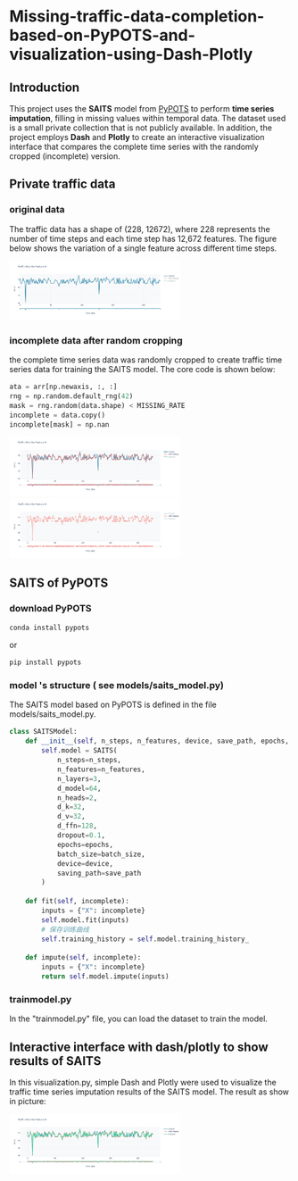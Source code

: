 # Missing-traffic-data-completion-based-on-PyPOTS-and-visualization-using-Dash-Plotly



## Introduction

This project uses the **SAITS** model from [PyPOTS](https://github.com/WenjieDu/PyPOTS) to perform **time series imputation**, filling in missing values within temporal data. The dataset used is a small private collection that is not publicly available. In addition, the project employs **Dash** and **Plotly** to create an interactive visualization interface that compares the complete time series with the randomly cropped (incomplete) version.

## Private traffic data

### original data

The traffic data has a shape of (228, 12672), where 228 represents the number of time steps and each time step has 12,672 features. The figure below shows the variation of a single feature across different time steps.

<img src="\pic\originaldata.png" alt="1" style="zoom:30%;" />

### incomplete data after random cropping

the complete time series data was randomly cropped to create traffic time series data for training the SAITS model. The core code is shown below:

```python
ata = arr[np.newaxis, :, :]
rng = np.random.default_rng(42)
mask = rng.random(data.shape) < MISSING_RATE
incomplete = data.copy()
incomplete[mask] = np.nan
```

<img src="pic\incompletedata2.png" alt="1" style="zoom:30%;" />

<img src="pic\incompletedata.png" alt="1" style="zoom:30%;" />

## SAITS of PyPOTS

### download PyPOTS

```cmd
conda install pypots
```

or

```cmd
pip install pypots
```



### model 's structure ( see models/saits_model.py)

The SAITS model based on PyPOTS is defined in the file models/saits_model.py.

```python
class SAITSModel:
    def __init__(self, n_steps, n_features, device, save_path, epochs, batch_size):
        self.model = SAITS(
            n_steps=n_steps,
            n_features=n_features,
            n_layers=3,
            d_model=64,
            n_heads=2,
            d_k=32,
            d_v=32,
            d_ffn=128,
            dropout=0.1,
            epochs=epochs,
            batch_size=batch_size,
            device=device,
            saving_path=save_path
        )

    def fit(self, incomplete):
        inputs = {"X": incomplete}
        self.model.fit(inputs)
        # 保存训练曲线
        self.training_history = self.model.training_history_

    def impute(self, incomplete):
        inputs = {"X": incomplete}
        return self.model.impute(inputs)
```

### trainmodel.py

In the "trainmodel.py" file, you can load the dataset to train the model.

## Interactive interface with dash/plotly to show results of SAITS

In this visualization.py, simple Dash and Plotly were used to visualize the traffic time series imputation results of the SAITS model. The result as show in picture:

<img src="pic\resultmodel.png" alt="1" style="zoom:30%;" />





